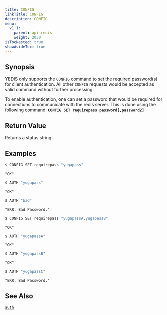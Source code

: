 ```yaml
---
title: CONFIG
linkTitle: CONFIG
description: CONFIG
menu:
  v1.1:
    parent: api-redis
    weight: 2030
isTocNested: true
showAsideToc: true
---
```


## Synopsis
YEDIS only supports the <code>CONFIG</code> command to set the required password(s) for client authentication. All other <code>CONFIG</code> requests would be accepted as valid command without further processing.

To enable authentication, one can set a password that would be required for connections to communicate with the redis server. This is done using the following command:
<b>`CONFIG SET requirepass password[,password2]`</b><br>

## Return Value
Returns a status string.

## Examples

```sh
$ CONFIG SET requirepass "yugapass"
```

```
"OK"
```

```sh
$ AUTH "yugapass"
```

```
"OK"
```

```sh
$ AUTH "bad"
```

```
"ERR: Bad Password."
```

```sh
$ CONFIG SET requirepass "yugapassA,yugapassB"
```

```
"OK"
```

```sh
$ AUTH "yugapassA"
```

```
"OK"
```

```sh
$ AUTH "yugapassB"
```

```
"OK"
```

```sh
$ AUTH "yugapassC"
```

```
"ERR: Bad Password."
```

## See Also
[`auth`](../auth/)

